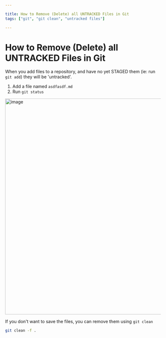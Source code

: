 ```yaml
---

title: How to Remove (Delete) all UNTRACKED Files in Git
tags: ["git", "git clean", "untracked files"]

---
```


# How to Remove (Delete) all UNTRACKED Files in Git

When you add files to a repository, and have no yet STAGED them (ie: run `git add`) they will be 'untracked'.

1. Add a file named `asdfasdf.md`
2. Run `git status`

<img width="698" alt="image" src="https://gist.github.com/user-attachments/assets/6d575b98-9a64-4cc6-b52a-43e17e9da1d9">

If you don't want to save the files, you can remove them using `git clean`

```bash
git clean -f .
```
